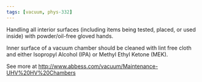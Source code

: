 ```yaml
---
tags: [vacuum, phys-332]
---
```


Handling all interior surfaces (including items being tested, placed, or used 
inside) with powder/oil-free gloved hands.

Inner surface of a vacuum chamber should be cleaned with lint free cloth and 
either Isopropyl Alcohol (IPA) or Methyl Ethyl Ketone (MEK).

See more at http://www.abbess.com/vacuum/Maintenance-UHV%20HV%20Chambers
